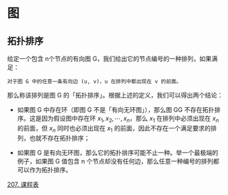 # 图



## 拓扑排序

给定一个包含 n个节点的有向图 G，我们给出它的节点编号的一种排列，如果满足：

`对于图 G 中的任意一条有向边 (u, v)，u 在排列中都出现在 v 的前面。`

那么称该排列是图 G 的「拓扑排序」。根据上述的定义，我们可以得出两个结论：

*   如果图 G 中存在环（即图 G 不是「有向无环图」），那么图 GG 不存在拓扑排序。这是因为假设图中存在环 $x_1,x_2,⋯,x_n$，那么 $x_1$ 在排列中必须出现在 $x_n$ 的前面，但  $x_n$ 同时也必须出现在   $x_1$ 的前面，因此不存在一个满足要求的排列，也就不存在拓扑排序；
    
*   如果图 G 是有向无环图，那么它的拓扑排序可能不止一种。举一个最极端的例子，如果图 G 值包含 n 个节点却没有任何边，那么任意一种编号的排列都可以作为拓扑排序。



[207. 课程表](https://leetcode.cn/problems/course-schedule/)

